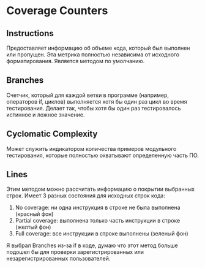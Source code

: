 # Coverage Counters

## Instructions

Предоставляет информацию об объеме кода, который был выполнен или пропущен. 
Эта метрика полностью независима от исходного форматирования.
Является методом по умолчанию.

## Branches

Счетчик, который для каждой ветки в программе (например, операторов if, циклов) выполняется хотя бы один раз цикл во время тестирования. 
Делает так, чтобы хотя бы один раз тестировалось истинное и ложное значение.


## Cyclomatic Complexity

Может служить индикатором количества примеров модульного тестирования, которые полностью охватывают определенную часть ПО.

## Lines

Этим методом можно рассчитать информацию о покрытии выбранных строк.
Имеет 3 разных состояния для исходных строк кода:

 1. No coverage: ни одна инструкция в строке не была выполнена (красный фон) 
 1. Partial coverage: выполнена только часть инструкции в строке (желтый фон) 
 1. Full coverage: все инструкции в строке выполнены (зеленый фон)

Я выбрал Branches из-за if  в коде, думаю что этот метод больше подошел бы для проверки зарегистрированных или незарегистрированных пользователей.